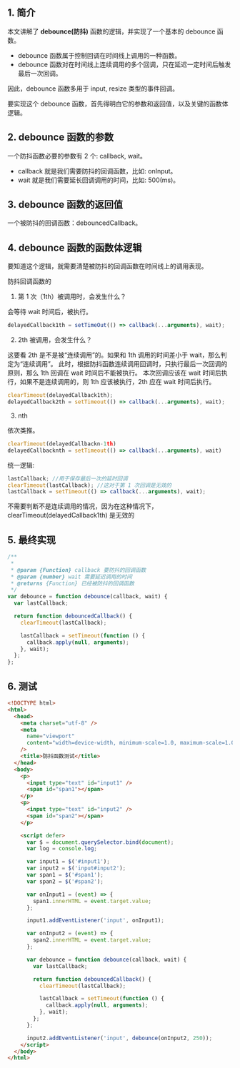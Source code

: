 ## 1. 简介

本文讲解了 **debounce(防抖)** 函数的逻辑，并实现了一个基本的 debounce 函数。

- debounce 函数属于控制回调在时间线上调用的一种函数。
- debounce 函数对在时间线上连续调用的多个回调，只在延迟一定时间后触发最后一次回调。

因此，debounce 函数多用于 input, resize 类型的事件回调。

要实现这个 debounce 函数，首先得明白它的参数和返回值，以及关键的函数体逻辑。

## 2. debounce 函数的参数

一个防抖函数必要的参数有 2 个: callback, wait。

- callback 就是我们需要防抖的回调函数，比如: onInput。
- wait 就是我们需要延长回调调用的时间，比如: 500(ms)。

## 3. debounce 函数的返回值

一个被防抖的回调函数：debouncedCallback。

## 4. debounce 函数的函数体逻辑

要知道这个逻辑，就需要清楚被防抖的回调函数在时间线上的调用表现。

防抖回调函数的

1. 第 1 次（1th）被调用时，会发生什么？

会等待 wait 时间后，被执行。

```javascript
delayedCallback1th = setTimeOut(() => callback(...arguments), wait);
```

2. 2th 被调用，会发生什么？

这要看 2th 是不是被“连续调用”的。如果和 1th 调用的时间差小于 wait，那么判定为“连续调用”。
此时，根据防抖函数连续调用回调时，只执行最后一次回调的原则，那么 1th 回调在 wait 时间后不能被执行。
本次回调应该在 wait 时间后执行，如果不是连续调用的，则 1th 应该被执行，2th 应在 wait 时间后执行。

```javascript
clearTimeout(delayedCallback1th);
delayedCallback2th = setTimeout(() => callback(...arguments), wait);
```

3. nth

依次类推。

```javascript
clearTimeout(delayedCallbackn-1th)
delayedCallbacknth = setTimeout(() => callback(...arguments), wait)
```

统一逻辑:

```javascript
lastCallback; //用于保存最后一次的延时回调
clearTimeout(lastCallback); //这对于第 1 次回调是无效的
lastCallback = setTimeout(() => callback(...arguments), wait);
```

不需要判断不是连续调用的情况，因为在这种情况下，clearTimeout(delayedCallback1th) 是无效的

## 5. 最终实现

```javascript
/**
 *
 * @param {Function} callback 要防抖的回调函数
 * @param {number} wait 需要延迟调用的时间
 * @returns {Function} 已经被防抖的回调函数
 */
var debounce = function debounce(callback, wait) {
  var lastCallback;

  return function debouncedCallback() {
    clearTimeout(lastCallback);

    lastCallback = setTimeout(function () {
      callback.apply(null, arguments);
    }, wait);
  };
};
```

## 6. 测试

```html
<!DOCTYPE html>
<html>
  <head>
    <meta charset="utf-8" />
    <meta
      name="viewport"
      content="width=device-width, minimum-scale=1.0, maximum-scale=1.0, user-scalable=no"
    />
    <title>防抖函数测试</title>
  </head>
  <body>
    <p>
      <input type="text" id="input1" />
      <span id="span1"></span>
    </p>
    <p>
      <input type="text" id="input2" />
      <span id="span2"></span>
    </p>

    <script defer>
      var $ = document.querySelector.bind(document);
      var log = console.log;

      var input1 = $('#input1');
      var input2 = $('input#input2');
      var span1 = $('#span1');
      var span2 = $('#span2');

      var onInput1 = (event) => {
        span1.innerHTML = event.target.value;
      };

      input1.addEventListener('input', onInput1);

      var onInput2 = (event) => {
        span2.innerHTML = event.target.value;
      };

      var debounce = function debounce(callback, wait) {
        var lastCallback;

        return function debouncedCallback() {
          clearTimeout(lastCallback);

          lastCallback = setTimeout(function () {
            callback.apply(null, arguments);
          }, wait);
        };
      };

      input2.addEventListener('input', debounce(onInput2, 250));
    </script>
  </body>
</html>
```

